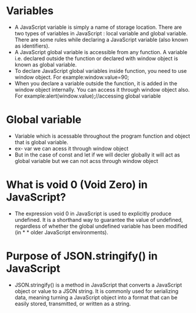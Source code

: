 # Variables
* A JavaScript variable is simply a name of storage location. There are two types of variables in JavaScript : local variable and global variable.
  There are some rules while declaring a JavaScript variable (also known as identifiers).
* A JavaScript global variable is accessible from any function. A variable i.e. declared outside the function or declared with window object is known as global 
  variable.
* To declare JavaScript global variables inside function, you need to use window object. For example:window.value=90;  
* When you declare a variable outside the function, it is added in the window object internally. You can access it through window object also. For 
  example:alert(window.value);//accessing global variable
# Global variable
* Variable which is acessable throughout the program function and object that is global variable.
* ex- var we can acess it through window object
* But in the case of const and let if we will decler globally it will act as global variable but we can not acss through window object
# What is void 0 (Void Zero) in JavaScript?
* The expression void 0 in JavaScript is used to explicitly produce undefined. It is a shorthand way to guarantee the value of undefined, regardless of whether the global undefined variable has been modified (in * * older JavaScript environments).
# Purpose of JSON.stringify() in JavaScript
* JSON.stringify() is a method in JavaScript that converts a JavaScript object or value to a JSON string. It is commonly used for serializing data, meaning turning a JavaScript object into a format that can be easily stored, transmitted, or written as a string.


